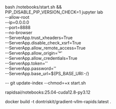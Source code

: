 bash /notebooks/start.sh && \
PIP_DISABLE_PIP_VERSION_CHECK=1 jupyter lab \
  --allow-root \
  --ip=0.0.0.0 \
  --port=8888 \
  --no-browser \
  --ServerApp.trust_xheaders=True \
  --ServerApp.disable_check_xsrf=True \
  --ServerApp.allow_remote_access=True \
  --ServerApp.allow_origin='*' \
  --ServerApp.allow_credentials=True \
  --ServerApp.token='' \
  --ServerApp.password='' \
  --ServerApp.base_url=${PS_BASE_URI:-/}

--
git update-index --chmod=+x start.sh

rapidsai/notebooks:25.04-cuda12.8-py3.12

docker build -t dontriskit/gradient-vllm-rapids:latest .